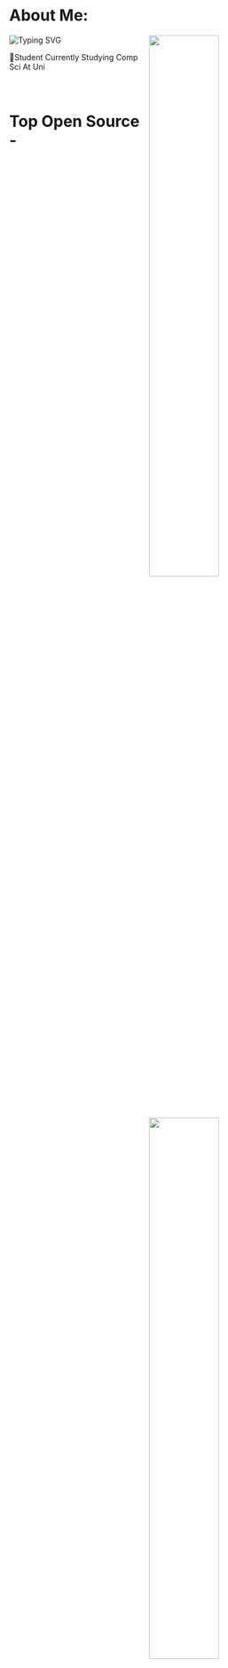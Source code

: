 # About Me:
![Typing SVG](https://readme-typing-svg.demolab.com/?lines=Beamed+By+Spin+🐀)
<img width="50%" align="right" src="https://github-readme-stats.vercel.app/api?username=SSIDSpin&theme=gotham&hide_border=false&include_all_commits=false&count_private=false">
<img width="50%" align="right" src="https://github-readme-streak-stats.herokuapp.com/?user=SSIDSpin&theme=gotham&hide_border=false">

:speech_balloon:Student Currently Studying Comp Sci At Uni
<br><br>
<br>
# Top Open Source -
[![Minecraft OTC Phisher + Auto Secure](https://github-readme-stats.vercel.app/api/pin/?username=SSIDSpin&repo=Minecraft-Account-Discord-Bot-Phisher&border_color=FFFFFF&bg_color=000000&title_color=C9D1D9&text_color=8B949E&icon_color=FFFFFF)](https://github.com/SSIDSpin/Minecraft-Account-Discord-Bot-Phisher)
